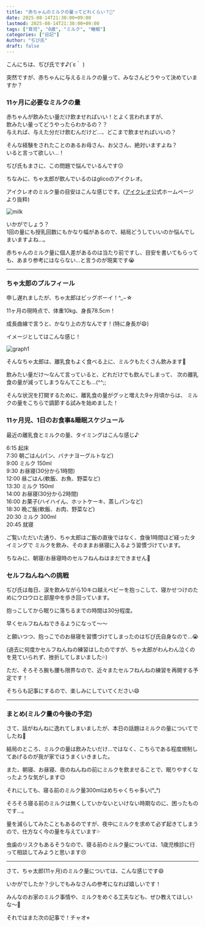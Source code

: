 ```yaml
---
title: "赤ちゃんのミルクの量ってどれくらい？🍼"
date: 2025-08-14T21:30:00+09:00
lastmod: 2025-08-14T21:30:00+09:00
tags: ["育児", "0歳", "ミルク", "睡眠"]
categories: ["日記"]
Author: "ぢぴ氏"
draft: false
---
```


こんにちは、ぢぴ氏です♪(´ε｀ )  

突然ですが、赤ちゃんに与えるミルクの量って、みなさんどうやって決めていますか？

### 11ヶ月に必要なミルクの量

赤ちゃんが飲みたい量だけ飲ませればいい！とよく言われますが、  
飲みたい量ってどうやったらわかるの？？  
与えれば、与えた分だけ飲むんだけど...、どこまで飲ませればいいの？

そんな経験をされたことのあるお母さん、お父さん、絶対いますよね？  
いると言って欲しい...！

ぢぴ氏もまさに、この問題で悩んでいるんです😗


ちなみに、ちゃ太郎が飲んでいるのはglicoのアイクレオ。

アイクレオのミルク量の目安はこんな感じです。([アイクレオ](https://cp.glico.com/icreo/parenting-tips/amount-of-milk/?srsltid=AfmBOoqsiSAGShCZB6qRfvJxNFpW1HbvnCQYNhZByPjED9WHbPraKyvv)公式ホームページより抜粋)

![milk](/images/posts/250814-milk/milk.png)

いかがでしょう？  
1回の量にも授乳回数にもかなり幅があるので、結局どうしていいのか悩んでしまいますよね...。

赤ちゃんのミルク量に個人差があるのは当たり前ですし、目安を書いてもらっても、あまり参考にはならない...と言うのが現実です😭




---
### ちゃ太郎のプルフィール

申し遅れましたが、ちゃ太郎はビッグボーイ！^_−☆

11ヶ月の現時点で、体重10kg、身長78.5cm！

成長曲線で言うと、かなり上の方なんです！(特に身長が😄)

イメージとしてはこんな感じ！

![graph1](/images/posts/250814-milk/graph1.jpg)



そんなちゃ太郎は、離乳食もよく食べる上に、ミルクもたくさん飲みます🍼

飲みたい量だけ〜なんて言っていると、どれだけでも飲んでしまって、
次の離乳食の量が減ってしまうなんてことも...(^^;;

そんな状況を打開するために、離乳食の量がグッと増えた9ヶ月頃からは、
ミルクの量をこちらで調節する試みを始めました！

### 11ヶ月児、1日のお食事&睡眠スケジュール

最近の離乳食とミルクの量、タイミングはこんな感じ♪

6:15   起床  
7:30   朝ごはん(パン、バナナヨーグルトなど)  
9:00   ミルク 150ml  
9:30   お昼寝(30分から1時間)  
12:00  昼ごはん(軟飯、お魚、野菜など)  
13:30  ミルク 150ml  
14:00  お昼寝(30分から2時間)  
16:00  お菓子(ハイハイん、ホットケーキ、蒸しパンなど)  
18:30  晩ご飯(軟飯、お肉、野菜など)  
20:30  ミルク 300ml  
20:45  就寝  

ご覧いただいた通り、ちゃ太郎はご飯の直後ではなく、食後1時間ほど経ったタイミングで
ミルクを飲み、そのままお昼寝に入るよう習慣づけています。

ちなみに、朝寝/お昼寝時のセルフねんねはまだできません🙅

### セルフねんねへの挑戦

ぢぴ氏は毎日、涙を飲みながら10キロ越えベビーを抱っこして、寝かせつけのためにウロウロと部屋中を歩き回っています。

抱っこしてから眠りに落ちるまでの時間は30分程度。

早くセルフねんねできるようになって〜〜

と願いつつ、抱っこでのお昼寝を習慣づけてしまったのはぢぴ氏自身なので...😭  

(過去に何度かセルフねんねの練習はしたのですが、ちゃ太郎がわんわん泣くのを見ていられず、挫折してしまいました💦)

ただ、そろそろ腕も腰も限界なので、近々またセルフねんねの練習を再開する予定です！

そちらも記事にするので、楽しみにしていてください😄

---
### まとめ(ミルク量の今後の予定)
さて、話がねんねに逸れてしまいましたが、本日の話題はミルクの量についてでしたね🍼

結局のところ、ミルクの量は飲みたいだけ...ではなく、こちらである程度規制してあげるのが我が家ではうまくいきました。

また、朝寝、お昼寝、夜のねんねの前にミルクを飲ませることで、眠りやすくなったような気がします😉

それにしても、寝る前のミルク量300mlはめちゃくちゃ多い(°_°)

そろそろ寝る前のミルクは無くしていかないといけない時期なのに、困ったものです...。

量を減らしてみたこともあるのですが、夜中にミルクを求めて必ず起きてしまうので、仕方なく今の量を与えています💦

虫歯のリスクもあるそうなので、寝る前のミルク量については、1歳児検診に行って相談してみようと思います😣



---

さて、ちゃ太郎(11ヶ月)のミルク量については、こんな感じです😄

いかがでしたか？少しでもみなさんの参考になれば嬉しいです！

みんなのお家のミルク事情や、ミルクをめぐる工夫なども、ぜひ教えてほしいな〜🙏


それではまた次の記事で！チャオ⭐︎
